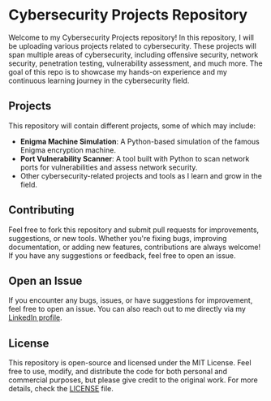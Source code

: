 # Cybersecurity Projects Repository

Welcome to my Cybersecurity Projects repository! In this repository, I will be uploading various projects related to cybersecurity. These projects will span multiple areas of cybersecurity, including offensive security, network security, penetration testing, vulnerability assessment, and much more. The goal of this repo is to showcase my hands-on experience and my continuous learning journey in the cybersecurity field.

## Projects

This repository will contain different projects, some of which may include:

- **Enigma Machine Simulation**: A Python-based simulation of the famous Enigma encryption machine.
- **Port Vulnerability Scanner**: A tool built with Python to scan network ports for vulnerabilities and assess network security.
- Other cybersecurity-related projects and tools as I learn and grow in the field.

## Contributing

Feel free to fork this repository and submit pull requests for improvements, suggestions, or new tools. Whether you're fixing bugs, improving documentation, or adding new features, contributions are always welcome! If you have any suggestions or feedback, feel free to open an issue.


## Open an Issue

If you encounter any bugs, issues, or have suggestions for improvement, feel free to open an issue. You can also reach out to me directly via my [LinkedIn profile](https://www.linkedin.com/in/rupesh-malisetty-280a17343/).

## License

This repository is open-source and licensed under the MIT License. Feel free to use, modify, and distribute the code for both personal and commercial purposes, but please give credit to the original work. For more details, check the [LICENSE](LICENSE) file.
